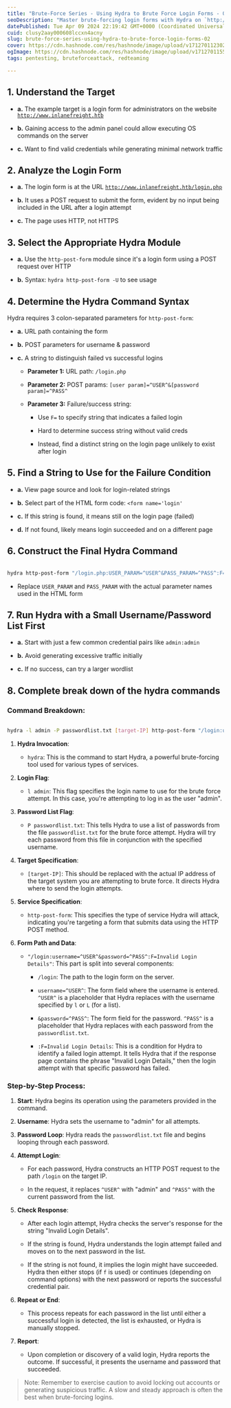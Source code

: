 ```yaml
---
title: "Brute-Force Series - Using Hydra to Brute Force Login Forms - 02"
seoDescription: "Master brute-forcing login forms with Hydra on `http://www.inlanefreight.htb` to find admin credentials efficiently, reducing network traffic"
datePublished: Tue Apr 09 2024 22:19:42 GMT+0000 (Coordinated Universal Time)
cuid: clusy2aay000608lccxn4acny
slug: brute-force-series-using-hydra-to-brute-force-login-forms-02
cover: https://cdn.hashnode.com/res/hashnode/image/upload/v1712701123027/1e4c845a-3a37-4318-ba76-bf6af8adaa6d.png
ogImage: https://cdn.hashnode.com/res/hashnode/image/upload/v1712701155619/da98f48a-8db3-46ce-8178-5deb114c29b5.png
tags: pentesting, bruteforceattack, redteaming

---
```


## **1\. Understand the Target**

* **a.** The example target is a login form for administrators on the website [`http://www.inlanefreight.htb`](http://www.inlanefreight.htb)
    
* **b.** Gaining access to the admin panel could allow executing OS commands on the server
    
* **c.** Want to find valid credentials while generating minimal network traffic
    

## **2\. Analyze the Login Form**

* **a.** The login form is at the URL [`http://www.inlanefreight.htb/login.php`](http://www.inlanefreight.htb/login.php)
    
* **b.** It uses a POST request to submit the form, evident by no input being included in the URL after a login attempt
    
* **c.** The page uses HTTP, not HTTPS
    

## **3\. Select the Appropriate Hydra Module**

* **a.** Use the `http-post-form` module since it's a login form using a POST request over HTTP
    
* **b.** Syntax: `hydra http-post-form -U` to see usage
    

## **4\. Determine the Hydra Command Syntax**

Hydra requires 3 colon-separated parameters for `http-post-form`:

* **a.** URL path containing the form
    
* **b.** POST parameters for username & password
    
* **c.** A string to distinguish failed vs successful logins
    
    * **Parameter 1:** URL path: `/login.php`
        
    * **Parameter 2:** POST params: `[user param]=^USER^&[password param]=^PASS^`
        
    * **Parameter 3:** Failure/success string:
        
        * Use `F=` to specify string that indicates a failed login
            
        * Hard to determine success string without valid creds
            
        * Instead, find a distinct string on the login page unlikely to exist after login
            

## **5\. Find a String to Use for the Failure Condition**

* **a.** View page source and look for login-related strings
    
* **b.** Select part of the HTML form code: `<form name='login'`
    
* **c.** If this string is found, it means still on the login page (failed)
    
* **d.** If not found, likely means login succeeded and on a different page
    

## **6\. Construct the Final Hydra Command**

```bash

hydra http-post-form "/login.php:USER_PARAM=^USER^&PASS_PARAM=^PASS^:F=<form name='login'"

```

* Replace `USER_PARAM` and `PASS_PARAM` with the actual parameter names used in the HTML form
    

## **7\. Run Hydra with a Small Username/Password List First**

* **a.** Start with just a few common credential pairs like `admin:admin`
    
* **b.** Avoid generating excessive traffic initially
    
* **c.** If no success, can try a larger wordlist
    

## **8\. Complete break down of the hydra commands**

### **Command Breakdown:**

```bash

hydra -l admin -P passwordlist.txt [target-IP] http-post-form "/login:username=^USER^&password=^PASS^:F=Invalid Login Details"

```

1. **Hydra Invocation**:
    
    * `hydra`: This is the command to start Hydra, a powerful brute-forcing tool used for various types of services.
        
2. **Login Flag**:
    
    * `l admin`: This flag specifies the login name to use for the brute force attempt. In this case, you're attempting to log in as the user "admin".
        
3. **Password List Flag**:
    
    * `P passwordlist.txt`: This tells Hydra to use a list of passwords from the file `passwordlist.txt` for the brute force attempt. Hydra will try each password from this file in conjunction with the specified username.
        
4. **Target Specification**:
    
    * `[target-IP]`: This should be replaced with the actual IP address of the target system you are attempting to brute force. It directs Hydra where to send the login attempts.
        
5. **Service Specification**:
    
    * `http-post-form`: This specifies the type of service Hydra will attack, indicating you're targeting a form that submits data using the HTTP POST method.
        
6. **Form Path and Data**:
    
    * `"/login:username=^USER^&password=^PASS^:F=Invalid Login Details"`: This part is split into several components:
        
        * `/login`: The path to the login form on the server.
            
        * `username=^USER^`: The form field where the username is entered. `^USER^` is a placeholder that Hydra replaces with the username specified by `l` or `L` (for a list).
            
        * `&password=^PASS^`: The form field for the password. `^PASS^` is a placeholder that Hydra replaces with each password from the `passwordlist.txt`.
            
        * `:F=Invalid Login Details`: This is a condition for Hydra to identify a failed login attempt. It tells Hydra that if the response page contains the phrase "Invalid Login Details," then the login attempt with that specific password has failed.
            

### **Step-by-Step Process:**

1. **Start**: Hydra begins its operation using the parameters provided in the command.
    
2. **Username**: Hydra sets the username to "admin" for all attempts.
    
3. **Password Loop**: Hydra reads the `passwordlist.txt` file and begins looping through each password.
    
4. **Attempt Login**:
    
    * For each password, Hydra constructs an HTTP POST request to the path `/login` on the target IP.
        
    * In the request, it replaces `^USER^` with "admin" and `^PASS^` with the current password from the list.
        
5. **Check Response**:
    
    * After each login attempt, Hydra checks the server's response for the string "Invalid Login Details".
        
    * If the string is found, Hydra understands the login attempt failed and moves on to the next password in the list.
        
    * If the string is not found, it implies the login might have succeeded. Hydra then either stops (if `f` is used) or continues (depending on command options) with the next password or reports the successful credential pair.
        
6. **Repeat or End**:
    
    * This process repeats for each password in the list until either a successful login is detected, the list is exhausted, or Hydra is manually stopped.
        
7. **Report**:
    
    * Upon completion or discovery of a valid login, Hydra reports the outcome. If successful, it presents the username and password that succeeded.
        

> Note: Remember to exercise caution to avoid locking out accounts or generating suspicious traffic. A slow and steady approach is often the best when brute-forcing logins.